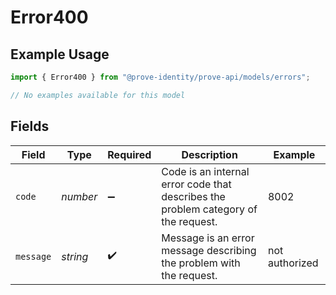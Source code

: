 # Error400

## Example Usage

```typescript
import { Error400 } from "@prove-identity/prove-api/models/errors";

// No examples available for this model
```

## Fields

| Field                                                                              | Type                                                                               | Required                                                                           | Description                                                                        | Example                                                                            |
| ---------------------------------------------------------------------------------- | ---------------------------------------------------------------------------------- | ---------------------------------------------------------------------------------- | ---------------------------------------------------------------------------------- | ---------------------------------------------------------------------------------- |
| `code`                                                                             | *number*                                                                           | :heavy_minus_sign:                                                                 | Code is an internal error code that describes the problem category of the request. | 8002                                                                               |
| `message`                                                                          | *string*                                                                           | :heavy_check_mark:                                                                 | Message is an error message describing the problem with the request.               | not authorized                                                                     |